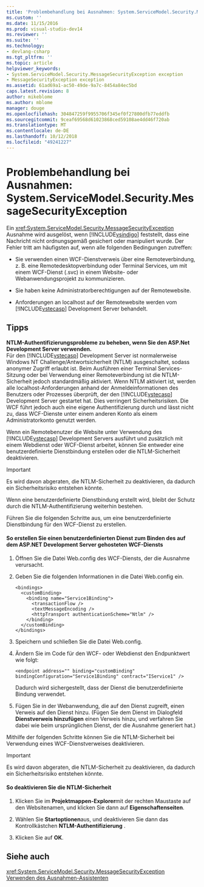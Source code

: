 ```yaml
---
title: 'Problembehandlung bei Ausnahmen: System.ServiceModel.Security.MessageSecurityException | Microsoft-Dokumentation'
ms.custom: ''
ms.date: 11/15/2016
ms.prod: visual-studio-dev14
ms.reviewer: ''
ms.suite: ''
ms.technology:
- devlang-csharp
ms.tgt_pltfrm: ''
ms.topic: article
helpviewer_keywords:
- System.ServiceModel.Security.MessageSecurityException exception
- MessageSecurityException exception
ms.assetid: 61ad69a1-ac50-49de-9a7c-8454a84ec5bd
caps.latest.revision: 8
author: mikeblome
ms.author: mblome
manager: douge
ms.openlocfilehash: 304847259f9955706f345ef0f27800dfb77eddfb
ms.sourcegitcommit: 9ceaf69568d61023868ced59108ae4dd46f720ab
ms.translationtype: MT
ms.contentlocale: de-DE
ms.lasthandoff: 10/12/2018
ms.locfileid: "49241227"
---
```

# <a name="troubleshooting-exceptions-systemservicemodelsecuritymessagesecurityexception"></a>Problembehandlung bei Ausnahmen: System.ServiceModel.Security.MessageSecurityException
Ein <xref:System.ServiceModel.Security.MessageSecurityException> Ausnahme wird ausgelöst, wenn [!INCLUDE[vsindigo](../includes/vsindigo-md.md)] feststellt, dass eine Nachricht nicht ordnungsgemäß gesichert oder manipuliert wurde. Der Fehler tritt am häufigsten auf, wenn alle folgenden Bedingungen zutreffen:  
  
-   Sie verwenden einen WCF-Dienstverweis über eine Remoteverbindung, z. B. eine Remotedesktopverbindung oder Terminal Services, um mit einem WCF-Dienst (.svc) in einem Website- oder Webanwendungsprojekt zu kommunizieren.  
  
-   Sie haben keine Administratorberechtigungen auf der Remotewebsite.  
  
-   Anforderungen an localhost auf der Remotewebsite werden vom [!INCLUDE[vstecasp](../includes/vstecasp-md.md)] Development Server behandelt.  
  
## <a name="associated-tips"></a>Tipps  
 **NTLM-Authentifizierungsprobleme zu beheben, wenn Sie den ASP.Net Development Server verwenden.**  
 Für den [!INCLUDE[vstecasp](../includes/vstecasp-md.md)] Development Server ist normalerweise Windows NT Challenge/Antwortsicherheit (NTLM) ausgeschaltet, sodass anonymer Zugriff erlaubt ist. Beim Ausführen einer Terminal Services-Sitzung oder bei Verwendung einer Remoteverbindung ist die NTLM-Sicherheit jedoch standardmäßig aktiviert. Wenn NTLM aktiviert ist, werden alle localhost-Anforderungen anhand der Anmeldeinformationen des Benutzers oder Prozesses überprüft, der den [!INCLUDE[vstecasp](../includes/vstecasp-md.md)] Development Server gestartet hat. Dies verringert Sicherheitsrisiken. Die WCF führt jedoch auch eine eigene Authentifizierung durch und lässt nicht zu, dass WCF-Dienste unter einem anderen Konto als einem Administratorkonto genutzt werden.  
  
 Wenn ein Remotebenutzer die Website unter Verwendung des [!INCLUDE[vstecasp](../includes/vstecasp-md.md)] Development Servers ausführt und zusätzlich mit einem Webdienst oder WCF-Dienst arbeitet, können Sie entweder eine benutzerdefinierte Dienstbindung erstellen oder die NTLM-Sicherheit deaktivieren.  
  
> [!IMPORTANT]
>  Es wird davon abgeraten, die NTLM-Sicherheit zu deaktivieren, da dadurch ein Sicherheitsrisiko entstehen könnte.  
  
 Wenn eine benutzerdefinierte Dienstbindung erstellt wird, bleibt der Schutz durch die NTLM-Authentifizierung weiterhin bestehen.  
  
 Führen Sie die folgenden Schritte aus, um eine benutzerdefinierte Dienstbindung für den WCF-Dienst zu erstellen.  
  
#### <a name="to-create-a-custom-service-binding-for-the-wcf-service-hosted-inside-the-aspnet-development-server"></a>So erstellen Sie einen benutzerdefinierten Dienst zum Binden des auf dem ASP.NET Development Server gehosteten WCF-Diensts  
  
1.  Öffnen Sie die Datei Web.config des WCF-Diensts, der die Ausnahme verursacht.  
  
2.  Geben Sie die folgenden Informationen in die Datei Web.config ein.  
  
    ```  
    <bindings>  
      <customBinding>  
        <binding name="Service1Binding">  
          <transactionFlow />  
          <textMessageEncoding />  
          <httpTransport authenticationScheme="Ntlm" />  
        </binding>  
      </customBinding>  
    </bindings>  
    ```  
  
3.  Speichern und schließen Sie die Datei Web.config.  
  
4.  Ändern Sie im Code für den WCF- oder Webdienst den Endpunktwert wie folgt:  
  
    ```  
    <endpoint address="" binding="customBinding" bindingConfiguration="Service1Binding" contract="IService1" />  
    ```  
  
     Dadurch wird sichergestellt, dass der Dienst die benutzerdefinierte Bindung verwendet.  
  
5.  Fügen Sie in der Webanwendung, die auf den Dienst zugreift, einen Verweis auf den Dienst hinzu. (Fügen Sie dem Dienst im Dialogfeld **Dienstverweis hinzufügen** einen Verweis hinzu, und verfahren Sie dabei wie beim ursprünglichen Dienst, der die Ausnahme generiert hat.)  
  
 Mithilfe der folgenden Schritte können Sie die NTLM-Sicherheit bei Verwendung eines WCF-Dienstverweises deaktivieren.  
  
> [!IMPORTANT]
>  Es wird davon abgeraten, die NTLM-Sicherheit zu deaktivieren, da dadurch ein Sicherheitsrisiko entstehen könnte.  
  
#### <a name="to-turn-off-ntlm-security"></a>So deaktivieren Sie die NTLM-Sicherheit  
  
1.  Klicken Sie im **Projektmappen-Explorer**mit der rechten Maustaste auf den Websitenamen, und klicken Sie dann auf **Eigenschaftenseiten**.  
  
2.  Wählen Sie **Startoptionen**aus, und deaktivieren Sie dann das Kontrollkästchen **NTLM-Authentifizierung** .  
  
3.  Klicken Sie auf **OK**.  
  
## <a name="see-also"></a>Siehe auch  
 <xref:System.ServiceModel.Security.MessageSecurityException>   
 [Verwenden des Ausnahmen-Assistenten](http://msdn.microsoft.com/library/e0a78c50-7318-4d54-af51-40c00aea8711)